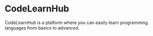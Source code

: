 # CodeLearnHub
 CodeLearnHub is a platform where you can easily learn programming languages from basics to advanced.
